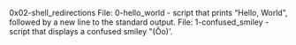 0x02-shell_redirections
File: 0-hello_world - script that prints “Hello, World”, followed by a new line to the standard output.
File: 1-confused_smiley - script that displays a confused smiley "(Ôo)'.
